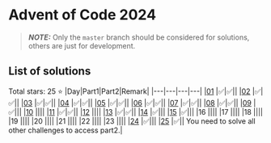 # Advent of Code 2024

> **_NOTE:_** Only the `master` branch should be considered for solutions, others are just for development.

## List of solutions

Total stars: 25 :star:
|Day|Part1|Part2|Remark|
|---|---|---|---|
|[01](days/01/README.md) |:white_check_mark:|:white_check_mark:||
|[02](days/02/README.md) |:white_check_mark:|:white_check_mark:||
|[03](days/03/README.md) |:white_check_mark:|:white_check_mark:||
|[04](days/04/README.md) |:white_check_mark:|:white_check_mark:||
|[05](days/05/README.md) |:white_check_mark:|:white_check_mark:||
|[06](days/06/README.md) |:white_check_mark:|:white_check_mark:||
|[07](days/07/README.md) |:white_check_mark:|:white_check_mark:||
|[08](days/08/README.md) |:white_check_mark:|:white_check_mark:||
|[09](days/09/README.md) |:white_check_mark:|||
|[10](days/10/README.md) ||||
|[11](days/11/README.md) |:white_check_mark:|:white_check_mark:||
|[12](days/12/README.md) ||||
|[13](days/13/README.md) |:white_check_mark:|:white_check_mark:||
|[14](days/14/README.md) |:white_check_mark:|||
|[15](days/15/README.md) |:white_check_mark:|||
|16 ||||
|17 ||||
|18 ||||
|19 ||||
|20 ||||
|21 ||||
|22 ||||
|23 ||||
|[24](days/24/README.md) |:white_check_mark:|||
|[25](days/25/README.md) |:white_check_mark:|| You need to solve all other challenges to access part2.|

